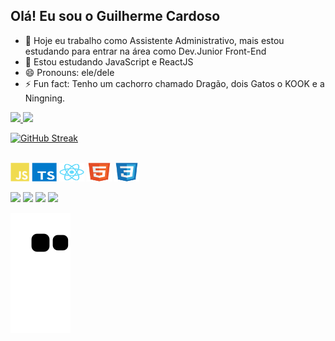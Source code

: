 ## Olá! Eu sou o Guilherme Cardoso


- 🔭 Hoje eu trabalho como Assistente Administrativo, mais estou estudando para entrar na área como Dev.Junior Front-End
- 🌱  Estou estudando JavaScript e ReactJS
- 😄 Pronouns: ele/dele
- ⚡ Fun fact: Tenho um cachorro chamado Dragão, dois Gatos o KOOK e a Ningning.


 <div style="display: flex; align-itens:center">
  <a href="https://github.com/GuilhermeCardoso93">
  <img height="180em" src="https://github-readme-stats.vercel.app/api?username=GuilhermeCardoso93&show_icons=true&theme=tokyonight&include_all_commits=true&count_private=true"/>
  <img height="180em" src="https://github-readme-stats.vercel.app/api/top-langs/?username=GuilhermeCardoso93&layout=compact&langs_count=7&theme=tokyonight  "/>
  </div>
  
[![GitHub Streak](http://github-readme-streak-stats.herokuapp.com?user=GuilhermeCardoso93&theme=tokyonight&hide_border=true&border=DD2E7F)](https://git.io/streak-stats)
 

 <div style="display: inline_block"><br>
  <img align="center" alt="Js" height="30" width="30" src="https://raw.githubusercontent.com/devicons/devicon/master/icons/javascript/javascript-plain.svg">
  <img align="center" alt="Ts" height="30" width="40" src="https://raw.githubusercontent.com/devicons/devicon/master/icons/typescript/typescript-plain.svg">
  <img align="center" alt="React" height="30" width="40" src="https://raw.githubusercontent.com/devicons/devicon/master/icons/react/react-original.svg">
  <img align="center" alt="HTML" height="30" width="40" src="https://raw.githubusercontent.com/devicons/devicon/master/icons/html5/html5-original.svg">
  <img align="center" alt="CSS" height="30" width="40" src="https://raw.githubusercontent.com/devicons/devicon/master/icons/css3/css3-original.svg">
 </div>
 
 <br>
 
 <div>
    <a href="https://www.instagram.com/guicardoso93/" target="_blank"><img src="https://img.shields.io/badge/-Instagram-%23E4405F?style=for-the-badge&logo=instagram&logoColor=white" target="_blank"></a>
   <a href = "mailto:guilherme_cardosogui@hotmail.com"><img src="https://img.shields.io/badge/-Gmail-%23333?style=for-the-badge&logo=gmail&logoColor=white" target="_blank"></a>
  <a href="https://www.linkedin.com/in/guilherme-cardoso-35710b103/" target="_blank"><img src="https://img.shields.io/badge/-LinkedIn-%230077B5?style=for-the-badge&logo=linkedin&logoColor=white" target="_blank"></a> 
 <a href="https://api.whatsapp.com/send?phone=5522999047309&text=Oi%20Esta%20falando%20com%20o%20Guilherme!" target="_blank"><img src="https://img.shields.io/badge/WhatsApp-25D366?style=for-the-badge&logo=whatsapp&logoColor=white" target="_blank"></a>
   
       
  ![Snake animation](https://github.com/GuilhermeCardoso93/GuilhermeCardoso93/blob/output/github-contribution-grid-snake.svg)

 
</div>
